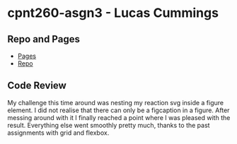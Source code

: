 # cpnt260-asgn3 - Lucas Cummings

## Repo and Pages
* [Pages]()
* [Repo]()

## Code Review
My challenge this time around was nesting my reaction svg inside a figure element. I did not realise that there can only be a figcaption in a figure. After messing around
with it I finally reached a point where I was pleased with the result. Everything else went smoothly pretty much, thanks to the past assignments with grid and flexbox.
